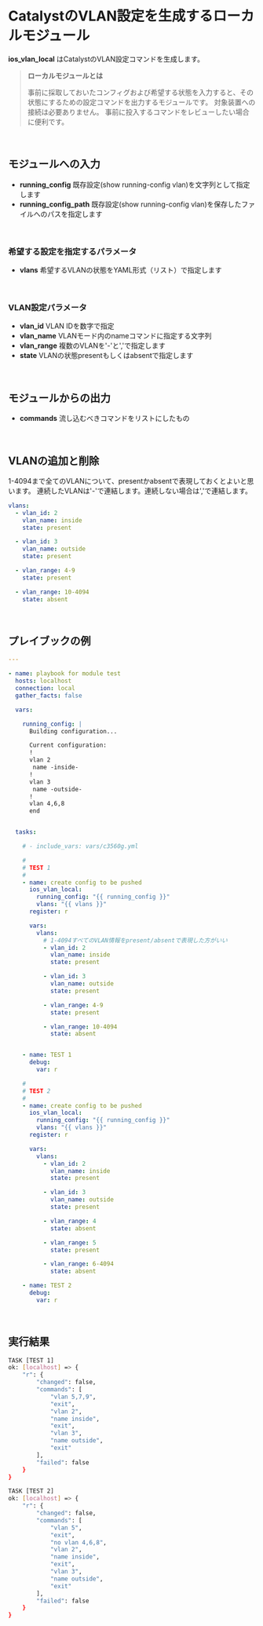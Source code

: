 # CatalystのVLAN設定を生成するローカルモジュール

**ios_vlan_local** はCatalystのVLAN設定コマンドを生成します。

> **ローカルモジュールとは**
>
> 事前に採取しておいたコンフィグおよび希望する状態を入力すると、その状態にするための設定コマンドを出力するモジュールです。
> 対象装置への接続は必要ありません。
> 事前に投入するコマンドをレビューしたい場合に便利です。

<br>

## モジュールへの入力

- **running_config** 既存設定(show running-config vlan)を文字列として指定します
- **running_config_path** 既存設定(show running-config vlan)を保存したファイルへのパスを指定します

<br>

### 希望する設定を指定するパラメータ

- **vlans** 希望するVLANの状態をYAML形式（リスト）で指定します

<br>

### VLAN設定パラメータ

- **vlan_id** VLAN IDを数字で指定
- **vlan_name** VLANモード内のnameコマンドに指定する文字列
- **vlan_range** 複数のVLANを'-'と','で指定します
- **state** VLANの状態presentもしくはabsentで指定します

<br>

## モジュールからの出力

- **commands** 流し込むべきコマンドをリストにしたもの

<br>

## VLANの追加と削除

1-4094まで全てのVLANについて、presentかabsentで表現しておくとよいと思います。
連続したVLANは'-'で連結します。連続しない場合は','で連結します。

```yaml
vlans:
  - vlan_id: 2
    vlan_name: inside
    state: present

  - vlan_id: 3
    vlan_name: outside
    state: present

  - vlan_range: 4-9
    state: present

  - vlan_range: 10-4094
    state: absent
```

<br>

## プレイブックの例

```yaml
---

- name: playbook for module test
  hosts: localhost
  connection: local
  gather_facts: false

  vars:

    running_config: |
      Building configuration...

      Current configuration:
      !
      vlan 2
       name -inside-
      !
      vlan 3
       name -outside-
      !
      vlan 4,6,8
      end


  tasks:

    # - include_vars: vars/c3560g.yml

    #
    # TEST 1
    #
    - name: create config to be pushed
      ios_vlan_local:
        running_config: "{{ running_config }}"
        vlans: "{{ vlans }}"
      register: r

      vars:
        vlans:
          # 1-4094すべてのVLAN情報をpresent/absentで表現した方がいい
          - vlan_id: 2
            vlan_name: inside
            state: present

          - vlan_id: 3
            vlan_name: outside
            state: present

          - vlan_range: 4-9
            state: present

          - vlan_range: 10-4094
            state: absent


    - name: TEST 1
      debug:
        var: r

    #
    # TEST 2
    #
    - name: create config to be pushed
      ios_vlan_local:
        running_config: "{{ running_config }}"
        vlans: "{{ vlans }}"
      register: r

      vars:
        vlans:
          - vlan_id: 2
            vlan_name: inside
            state: present

          - vlan_id: 3
            vlan_name: outside
            state: present

          - vlan_range: 4
            state: absent

          - vlan_range: 5
            state: present

          - vlan_range: 6-4094
            state: absent

    - name: TEST 2
      debug:
        var: r
```

<br>

## 実行結果

```bash
TASK [TEST 1]
ok: [localhost] => {
    "r": {
        "changed": false,
        "commands": [
            "vlan 5,7,9",
            "exit",
            "vlan 2",
            "name inside",
            "exit",
            "vlan 3",
            "name outside",
            "exit"
        ],
        "failed": false
    }
}

TASK [TEST 2]
ok: [localhost] => {
    "r": {
        "changed": false,
        "commands": [
            "vlan 5",
            "exit",
            "no vlan 4,6,8",
            "vlan 2",
            "name inside",
            "exit",
            "vlan 3",
            "name outside",
            "exit"
        ],
        "failed": false
    }
}
```

